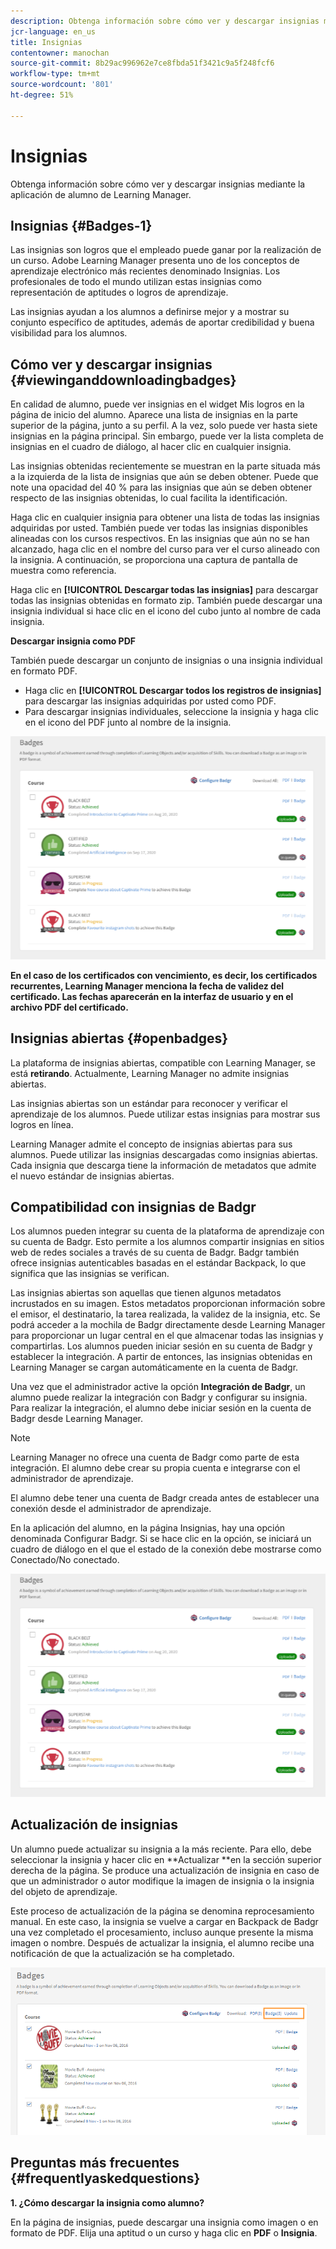 ```yaml
---
description: Obtenga información sobre cómo ver y descargar insignias mediante la aplicación de alumno de Learning Manager.
jcr-language: en_us
title: Insignias
contentowner: manochan
source-git-commit: 8b29ac996962e7ce8fbda51f3421c9a5f248fcf6
workflow-type: tm+mt
source-wordcount: '801'
ht-degree: 51%

---
```




# Insignias

Obtenga información sobre cómo ver y descargar insignias mediante la aplicación de alumno de Learning Manager.

## Insignias {#Badges-1}

Las insignias son logros que el empleado puede ganar por la realización de un curso. Adobe Learning Manager presenta uno de los conceptos de aprendizaje electrónico más recientes denominado Insignias. Los profesionales de todo el mundo utilizan estas insignias como representación de aptitudes o logros de aprendizaje.

Las insignias ayudan a los alumnos a definirse mejor y a mostrar su conjunto específico de aptitudes, además de aportar credibilidad y buena visibilidad para los alumnos.

## Cómo ver y descargar insignias {#viewinganddownloadingbadges}

En calidad de alumno, puede ver insignias en el widget Mis logros en la página de inicio del alumno. Aparece una lista de insignias en la parte superior de la página, junto a su perfil. A la vez, solo puede ver hasta siete insignias en la página principal. Sin embargo, puede ver la lista completa de insignias en el cuadro de diálogo, al hacer clic en cualquier insignia.

Las insignias obtenidas recientemente se muestran en la parte situada más a la izquierda de la lista de insignias que aún se deben obtener. Puede que note una opacidad del 40 % para las insignias que aún se deben obtener respecto de las insignias obtenidas, lo cual facilita la identificación.

Haga clic en cualquier insignia para obtener una lista de todas las insignias adquiridas por usted. También puede ver todas las insignias disponibles alineadas con los cursos respectivos. En las insignias que aún no se han alcanzado, haga clic en el nombre del curso para ver el curso alineado con la insignia. A continuación, se proporciona una captura de pantalla de muestra como referencia.

Haga clic en **[!UICONTROL Descargar todas las insignias]** para descargar todas las insignias obtenidas en formato zip. También puede descargar una insignia individual si hace clic en el icono del cubo junto al nombre de cada insignia.

**Descargar insignia como PDF**

También puede descargar un conjunto de insignias o una insignia individual en formato PDF.

* Haga clic en **[!UICONTROL Descargar todos los registros de insignias]** para descargar las insignias adquiridas por usted como PDF.
* Para descargar insignias individuales, seleccione la insignia y haga clic en el icono del PDF junto al nombre de la insignia.

![](assets/badges.png)

**En el caso de los certificados con vencimiento, es decir, los certificados recurrentes, Learning Manager menciona la fecha de validez del certificado. Las fechas aparecerán en la interfaz de usuario y en el archivo PDF del certificado.**

## Insignias abiertas {#openbadges}

La plataforma de insignias abiertas, compatible con Learning Manager, se está **retirando**. Actualmente, Learning Manager no admite insignias abiertas.

Las insignias abiertas son un estándar para reconocer y verificar el aprendizaje de los alumnos. Puede utilizar estas insignias para mostrar sus logros en línea.

Learning Manager admite el concepto de insignias abiertas para sus alumnos. Puede utilizar las insignias descargadas como insignias abiertas. Cada insignia que descarga tiene la información de metadatos que admite el nuevo estándar de insignias abiertas.

## Compatibilidad con insignias de Badgr

Los alumnos pueden integrar su cuenta de la plataforma de aprendizaje con su cuenta de Badgr. Esto permite a los alumnos compartir insignias en sitios web de redes sociales a través de su cuenta de Badgr. Badgr también ofrece insignias autenticables basadas en el estándar Backpack, lo que significa que las insignias se verifican.

Las insignias abiertas son aquellas que tienen algunos metadatos incrustados en su imagen. Estos metadatos proporcionan información sobre el emisor, el destinatario, la tarea realizada, la validez de la insignia, etc. Se podrá acceder a la mochila de Badgr directamente desde Learning Manager para proporcionar un lugar central en el que almacenar todas las insignias y compartirlas. Los alumnos pueden iniciar sesión en su cuenta de Badgr y establecer la integración. A partir de entonces, las insignias obtenidas en Learning Manager se cargan automáticamente en la cuenta de Badgr.

Una vez que el administrador active la opción **Integración de Badgr**, un alumno puede realizar la integración con Badgr y configurar su insignia. Para realizar la integración, el alumno debe iniciar sesión en la cuenta de Badgr desde Learning Manager.

>[!NOTE]
>
>Learning Manager no ofrece una cuenta de Badgr como parte de esta integración. El alumno debe crear su propia cuenta e integrarse con el administrador de aprendizaje.

El alumno debe tener una cuenta de Badgr creada antes de establecer una conexión desde el administrador de aprendizaje.

En la aplicación del alumno, en la página Insignias, hay una opción denominada Configurar Badgr. Si se hace clic en la opción, se iniciará un cuadro de diálogo en el que el estado de la conexión debe mostrarse como Conectado/No conectado.

![](assets/badges.png)

## Actualización de insignias

Un alumno puede actualizar su insignia a la más reciente. Para ello, debe seleccionar la insignia y hacer clic en **Actualizar **en la sección superior derecha de la página. Se produce una actualización de insignia en caso de que un administrador o autor modifique la imagen de insignia o la insignia del objeto de aprendizaje.

Este proceso de actualización de la página se denomina reprocesamiento manual. En este caso, la insignia se vuelve a cargar en Backpack de Badgr una vez completado el procesamiento, incluso aunque presente la misma imagen o nombre. Después de actualizar la insignia, el alumno recibe una notificación de que la actualización se ha completado.

![](assets/badge-update.png)

## Preguntas más frecuentes {#frequentlyaskedquestions}

**1. ¿Cómo descargar la insignia como alumno?**

En la página de insignias, puede descargar una insignia como imagen o en formato de PDF. Elija una aptitud o un curso y haga clic en **PDF** o **Insignia**.
